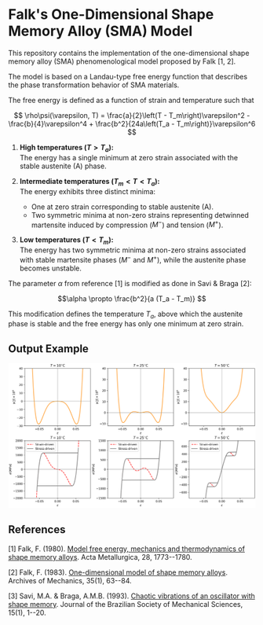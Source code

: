 # Falk's One-Dimensional Shape Memory Alloy (SMA) Model

This repository contains the implementation of the one-dimensional shape memory alloy (SMA) phenomenological model proposed by Falk \[1, 2\].

The model is based on a Landau-type free energy function that
describes the phase transformation behavior of SMA materials.

The free energy is defined as a function of strain and temperature such that

$$
\rho\psi(\varepsilon, T) = \frac{a}{2}\left(T - T_m\right)\varepsilon^2 -\frac{b}{4}\varepsilon^4 + \frac{b^2}{24a\left(T_a - T_m\right)}\varepsilon^6
$$

1.  **High temperatures ($T > T_a$):**\
    The energy has a single minimum at zero strain associated with the
    stable austenite (A) phase.

2.  **Intermediate temperatures ($T_m < T < T_a$):**\
    The energy exhibits three distinct minima:

    -   One at zero strain corresponding to stable austenite (A).
    -   Two symmetric minima at non-zero strains representing detwinned
        martensite induced by compression ($M^−$) and tension ($M^+$).

3.  **Low temperatures ($T < T_m$):**\
    The energy has two symmetric minima at non-zero strains associated
    with stable martensite phases ($M^-$ and $M^+$), while the austenite phase
    becomes unstable.

The parameter $\alpha$ from reference \[1\] is modified as done in Savi & Braga \[2\]:

$$\alpha \propto \frac{b^2}{a (T_a - T_m)} $$

This modification defines the temperature $T_a$, above which the austenite phase is stable and the free energy has only one minimum at zero strain.

## Output Example
![Example Solution](example.png)

## References

\[1\] Falk, F. (1980). [Model free energy, mechanics and thermodynamics
of shape memory alloys](https://doi.org/10.1016/0001-6160(80)90030-9). Acta Metallurgica, 28, 1773--1780.

\[2\] Falk, F. (1983). [One-dimensional model of shape memory alloys](https://rcin.org.pl/ippt/publication/161795). Archives of Mechanics, 35(1), 63--84.

\[3\] Savi, M.A. & Braga, A.M.B. (1993). [Chaotic vibrations of an oscillator with shape memory](https://www.researchgate.net/publication/233783381_Chaotic_Vibrations_of_an_Oscillator_with_Shape_Memory). Journal of the Brazilian Society of Mechanical Sciences, 15(1), 1--20.
